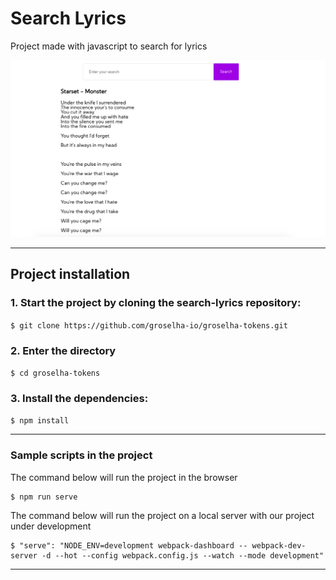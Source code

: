 # Search Lyrics

Project made with javascript to search for lyrics

![](https://github.com/fraandeveloper/search-lyrics/blob/master/print.png?raw=true)

---

## Project installation

### 1. Start the project by cloning the search-lyrics repository:
`$ git clone https://github.com/groselha-io/groselha-tokens.git`

### 2. Enter the directory

`$ cd groselha-tokens`

### 3. Install the dependencies:
`$ npm install`

---

### Sample scripts in the project

The command below will run the project in the browser

```
$ npm run serve
```

The command below will run the project on a local server with our project under development

```
$ "serve": "NODE_ENV=development webpack-dashboard -- webpack-dev-server -d --hot --config webpack.config.js --watch --mode development"
```

---